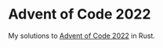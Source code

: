 # Advent of Code 2022

My solutions to [Advent of Code 2022](https://adventofcode.com/2022) in Rust.
